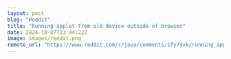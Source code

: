 ```yaml
---
layout: post
blog: "Reddit"
title: "Running applet from old device outside of browser"
date: 2024-10-07T13:44:22Z
image: images/reddit.png
remote_url: "https://www.reddit.com/r/java/comments/1fy7yvk/running_applet_from_old_device_outside_of_browser/"
---
```

